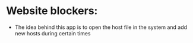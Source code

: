 # Website blockers:

* The idea behind this app is to open the host file in the system and add new hosts during certain times